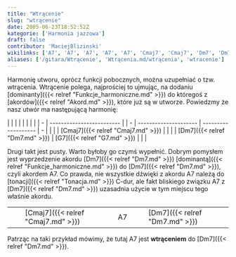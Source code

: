 ```yaml
---
title: "Wtrącenie"
slug: "wtrącenie"
date: 2005-06-23T18:52:52Z
kategorie: ['Harmonia jazzowa']
draft: false
contributor: 'MaciejBlizinski'
wikilinks: ['A7', 'A7', 'A7', 'A7', 'A7', 'Cmaj7', 'Cmaj7', 'Dm7', 'Dm7', 'Dm7', 'Dm7', 'Dm7', 'Dm7', 'G7', 'G7', 'akord', 'dominanta', 'dominanta', 'tonacja']
aliases: ['/gitara/Wtrącenie', 'Wtrącenia.md/wtrącenia', 'wtracenie']
---
```

Harmonię utworu, oprócz funkcji pobocznych, można uzupełniać o tzw.
wtrącenia. Wtrącenie polega, najprościej to ujmując, na dodaniu
[dominanty]({{< relref "Funkcje_harmoniczne.md" >}}) do któregoś z
[akordów]({{< relref "Akord.md" >}}), które już są w utworze. Powiedzmy że nasz
utwór ma następującą harmonię:

|   |                           |  |   |                       |                     |   |
| - | ------------------------- |  | - | --------------------- | ------------------- | - |
| | | [Cmaj7]({{< relref "Cmaj7.md" >}}) |  | | | [Dm7]({{< relref "Dm7.md" >}}) | [G7]({{< relref "G7.md" >}}) | | |

Drugi takt jest pusty. Warto byłoby go czymś wypełnić. Dobrym pomysłem
jest wyprzedzenie akordu [Dm7]({{< relref "Dm7.md" >}})
[dominantą]({{< relref "Funkcje_harmoniczne.md" >}}) do [Dm7]({{< relref "Dm7.md" >}}), czyli
akordem A7<!-- link nie odnosił się do niczego: 'Wtrącenie' ('content/Wtrącenie.md') links to 'A7' ('content/A7.md') and that does not exist -->. Co prawda, nie wszystkie dźwięki z akordu
A7<!-- link nie odnosił się do niczego: 'Wtrącenie' ('content/Wtrącenie.md') links to 'A7' ('content/A7.md') and that does not exist --> należą do [tonacji]({{< relref "Tonacja.md" >}}) C-dur, ale
fakt bliskiego związku A7<!-- link nie odnosił się do niczego: 'Wtrącenie' ('content/Wtrącenie.md') links to 'A7' ('content/A7.md') and that does not exist --> z [Dm7]({{< relref "Dm7.md" >}})
uzasadnia użycie w tym miejscu tego właśnie akordu.

|   |                           |                     |   |                       |                     |   |
| - | ------------------------- | ------------------- | - | --------------------- | ------------------- | - |
| | | [Cmaj7]({{< relref "Cmaj7.md" >}}) | A7<!-- link nie odnosił się do niczego: 'Wtrącenie' ('content/Wtrącenie.md') links to 'A7' ('content/A7.md') and that does not exist --> | | | [Dm7]({{< relref "Dm7.md" >}}) | [G7]({{< relref "G7.md" >}}) | | |

Patrząc na taki przykład mówimy, że tutaj A7<!-- link nie odnosił się do niczego: 'Wtrącenie' ('content/Wtrącenie.md') links to 'A7' ('content/A7.md') and that does not exist --> jest
**wtrąceniem** do [Dm7]({{< relref "Dm7.md" >}}).

